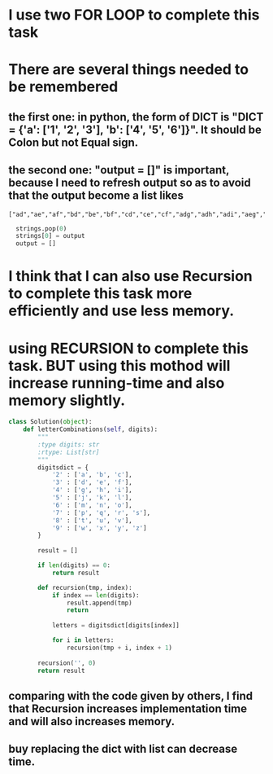 # I use two FOR LOOP to complete this task
# There are several things needed to be remembered
## the first one: in python, the form of DICT is "DICT = {'a': ['1', '2', '3'], 'b': ['4', '5', '6']}". It should be Colon but not Equal sign.
## the second one: "output = []" is important, because I need to refresh output so as to avoid that the output become a list likes 
```
["ad","ae","af","bd","be","bf","cd","ce","cf","adg","adh","adi","aeg","aeh","aei","afg","afh","afi","bdg","bdh","bdi","beg","beh","bei","bfg","bfh","bfi","cdg","cdh","cdi","ceg","ceh","cei","cfg","cfh","cfi"]

```
```python
  strings.pop(0)
  strings[0] = output
  output = []
```
# I think that I can also use Recursion to complete this task more efficiently and use less memory.

# using RECURSION to complete this task. BUT using this mothod will increase running-time and also memory slightly.
```python
class Solution(object):
    def letterCombinations(self, digits):
        """
        :type digits: str
        :rtype: List[str]
        """
        digitsdict = {
            '2' : ['a', 'b', 'c'],
            '3' : ['d', 'e', 'f'],
            '4' : ['g', 'h', 'i'],
            '5' : ['j', 'k', 'l'],
            '6' : ['m', 'n', 'o'],
            '7' : ['p', 'q', 'r', 's'],
            '8' : ['t', 'u', 'v'],
            '9' : ['w', 'x', 'y', 'z']
        }
        
        result = []

        if len(digits) == 0:
            return result

        def recursion(tmp, index):
            if index == len(digits):
                result.append(tmp)
                return
            
            letters = digitsdict[digits[index]]

            for i in letters:
                recursion(tmp + i, index + 1)
            
        recursion('', 0)
        return result
```
##  comparing with the code given by others, I find that Recursion increases implementation time and will also increases memory.
## buy replacing the dict with list can decrease time.
